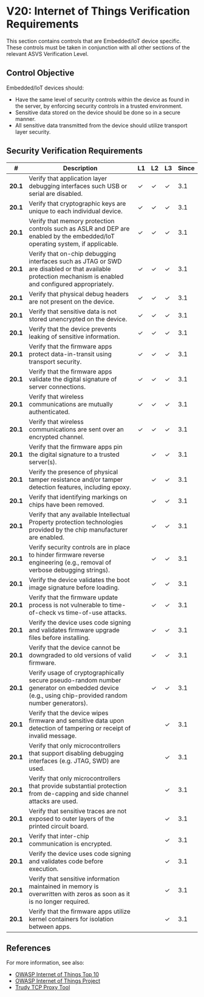 # V20: Internet of Things Verification Requirements
This section contains controls that are Embedded/IoT device specific. These controls must be taken in conjunction with all other sections of the relevant ASVS Verification Level.

## Control Objective

Embedded/IoT devices should:

* Have the same level of security controls within the device as found in the server, by enforcing security controls in a trusted environment.
* Sensitive data stored on the device should be done so in a secure manner.
* All sensitive data transmitted from the device should utilize transport layer security.


## Security Verification Requirements

| # | Description | L1 | L2 | L3 | Since |
| --- | --- | --- | --- | -- | -- |
| **20.1** | Verify that application layer debugging interfaces such USB or serial are disabled. | ✓ | ✓ | ✓ | 3.1 |
| **20.1** | Verify that cryptographic keys are unique to each individual device. | ✓ | ✓ | ✓ | 3.1 |
| **20.1** | Verify that memory protection controls such as ASLR and DEP are enabled by the embedded/IoT operating system, if applicable. | ✓ | ✓ | ✓ | 3.1 |
| **20.1** | Verify that on-chip debugging interfaces such as JTAG or SWD are disabled or that available protection mechanism is enabled and configured appropriately. | ✓ | ✓ | ✓ | 3.1 |
| **20.1** | Verify that physical debug headers are not present on the device. | ✓ | ✓ | ✓ | 3.1 |
| **20.1** | Verify that sensitive data is not stored unencrypted on the device. | ✓ | ✓ | ✓ | 3.1 |
| **20.1** | Verify that the device prevents leaking of sensitive information. | ✓ | ✓ | ✓ | 3.1 |
| **20.1** | Verify that the firmware apps protect data-in-transit using transport security. | ✓ | ✓ | ✓ | 3.1 |
| **20.1** | Verify that the firmware apps validate the digital signature of server connections. | ✓ | ✓ | ✓ | 3.1 |
| **20.1** | Verify that wireless communications are mutually authenticated. | ✓ | ✓ | ✓ | 3.1 |
| **20.1** | Verify that wireless communications are sent over an encrypted channel.  | ✓ | ✓ | ✓ | 3.1 |
| **20.1** | Verify that the firmware apps pin the digital signature to a trusted server(s). |  | ✓ | ✓ | 3.1 |
| **20.1** | Verify the presence of physical tamper resistance and/or tamper detection features, including epoxy. |  | ✓ | ✓ | 3.1 |
| **20.1** | Verify that identifying markings on chips have been removed. |  | ✓ | ✓ | 3.1 |
| **20.1** | Verify that any available Intellectual Property protection technologies provided by the chip manufacturer are enabled. |  | ✓ | ✓ | 3.1 |
| **20.1** | Verify security controls are in place to hinder firmware reverse engineering (e.g., removal of verbose debugging strings). |  | ✓ | ✓ | 3.1 |
| **20.1** | Verify the device validates the boot image signature before loading. |  | ✓ | ✓ | 3.1 |
| **20.1** | Verify that the firmware update process is not vulnerable to time-of-check vs time-of-use attacks. |  | ✓ | ✓ | 3.1 |
| **20.1** | Verify the device uses code signing and validates firmware upgrade files before installing. |  | ✓ | ✓ | 3.1 |
| **20.1** | Verify that the device cannot be downgraded to old versions of valid firmware. |  | ✓ | ✓ | 3.1 |
| **20.1** | Verify usage of cryptographically secure pseudo-random number generator on embedded device (e.g., using chip-provided random number generators). |  | ✓ | ✓ | 3.1 |
| **20.1** | Verify that the device wipes firmware and sensitive data upon detection of tampering or receipt of invalid message. |  |  | ✓ | 3.1 |
| **20.1** | Verify that only microcontrollers that support disabling debugging interfaces (e.g. JTAG, SWD) are used. |  |  | ✓ | 3.1 |
| **20.1** | Verify that only microcontrollers that provide substantial protection from de-capping and side channel attacks are used. |  |  | ✓ | 3.1 |
| **20.1** | Verify that sensitive traces are not exposed to outer layers of the printed circuit board. |  |  | ✓ | 3.1 |
| **20.1** | Verify that inter-chip communication is encrypted. |  |  | ✓ | 3.1 |
| **20.1** | Verify the device uses code signing and validates code before execution. |  |  | ✓ | 3.1 |
| **20.1** | Verify that sensitive information maintained in memory is overwritten with zeros as soon as it is no longer required. |  |  | ✓ | 3.1 |
| **20.1** | Verify that the firmware apps utilize kernel containers for isolation between apps. |  |  | ✓ | 3.1 |



## References

For more information, see also:

* [OWASP Internet of Things Top 10](https://www.owasp.org/images/7/71/Internet_of_Things_Top_Ten_2014-OWASP.pdf)
* [OWASP Internet of Things Project](https://www.owasp.org/index.php/OWASP_Internet_of_Things_Project)
* [Trudy TCP Proxy Tool](https://github.com/praetorian-inc/trudy)
